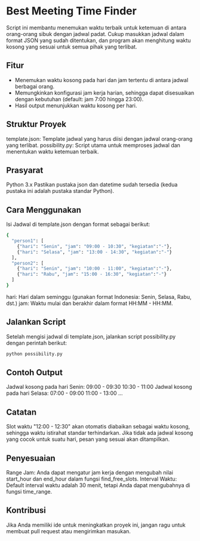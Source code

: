 # Best Meeting Time Finder
Script ini membantu menemukan waktu terbaik untuk ketemuan di antara orang-orang sibuk dengan jadwal padat. Cukup masukkan jadwal dalam format JSON yang sudah ditentukan, dan program akan menghitung waktu kosong yang sesuai untuk semua pihak yang terlibat.

## Fitur
- Menemukan waktu kosong pada hari dan jam tertentu di antara jadwal berbagai orang.
- Memungkinkan konfigurasi jam kerja harian, sehingga dapat disesuaikan dengan kebutuhan (default: jam 7:00 hingga 23:00).
- Hasil output menunjukkan waktu kosong per hari.

## Struktur Proyek
template.json: Template jadwal yang harus diisi dengan jadwal orang-orang yang terlibat.
possibility.py: Script utama untuk memproses jadwal dan menentukan waktu ketemuan terbaik.

## Prasyarat
Python 3.x
Pastikan pustaka json dan datetime sudah tersedia (kedua pustaka ini adalah pustaka standar Python).

## Cara Menggunakan
Isi Jadwal di template.json dengan format sebagai berikut:
```bash
{
  "person1": [
    {"hari": "Senin", "jam": "09:00 - 10:30", "kegiatan":"-"},
    {"hari": "Selasa", "jam": "13:00 - 14:30", "kegiatan":"-"}
  ],
  "person2": [
    {"hari": "Senin", "jam": "10:00 - 11:00", "kegiatan":"-"},
    {"hari": "Rabu", "jam": "15:00 - 16:30", "kegiatan":"-"}
  ]
}
```
hari: Hari dalam seminggu (gunakan format Indonesia: Senin, Selasa, Rabu, dst.)
jam: Waktu mulai dan berakhir dalam format HH:MM - HH:MM.

## Jalankan Script
Setelah mengisi jadwal di template.json, jalankan script possibility.py dengan perintah berikut:

```bash
python possibility.py
```

## Contoh Output
Jadwal kosong pada hari Senin:
09:00 - 09:30
10:30 - 11:00
Jadwal kosong pada hari Selasa:
07:00 - 09:00
11:00 - 13:00
...

## Catatan
Slot waktu "12:00 - 12:30" akan otomatis diabaikan sebagai waktu kosong, sehingga waktu istirahat standar terhindarkan.
Jika tidak ada jadwal kosong yang cocok untuk suatu hari, pesan yang sesuai akan ditampilkan.

## Penyesuaian
Range Jam: Anda dapat mengatur jam kerja dengan mengubah nilai start_hour dan end_hour dalam fungsi find_free_slots.
Interval Waktu: Default interval waktu adalah 30 menit, tetapi Anda dapat mengubahnya di fungsi time_range.

## Kontribusi
Jika Anda memiliki ide untuk meningkatkan proyek ini, jangan ragu untuk membuat pull request atau mengirimkan masukan.
